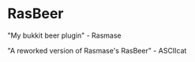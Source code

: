 RasBeer
=======

"My bukkit beer plugin" - Rasmase

"A reworked version of Rasmase's RasBeer" - ASCIIcat